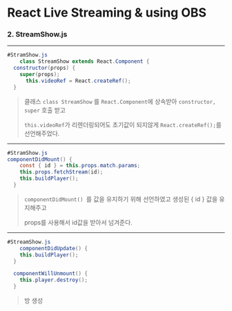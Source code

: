 # React Live Streaming & using OBS



### 2. StreamShow.js

---

```java
#StramShow.js
    class StreamShow extends React.Component {
  constructor(props) {
    super(props);
      this.videoRef = React.createRef();
  }
```

> 클래스 ```class StreamShow``` 를 ```React.Component```에 상속받아 ```constructor, super``` 호출 받고
>
> ```this.videoRef```가 리렌더링되어도 초기값이 되지않게 ```React.createRef();```를 선언해주었다.

----

```java
#StramShow.js 
componentDidMount() {
    const { id } = this.props.match.params;
    this.props.fetchStream(id);
    this.buildPlayer();
  }
```

> ```componentDidMount() ```를 값을 유지하기 위해 선언하였고 생성된 { id } 값을 유지해주고
>
> props를 사용해서 id값을 받아서 넘겨준다.

---

```java
#StreamShow.js
    componentDidUpdate() {
    this.buildPlayer();
  }

  componentWillUnmount() {
    this.player.destroy();
  }
```

> 방 생성 

[참조]: https://feel5ny.github.io/2017/12/23/log_002/




